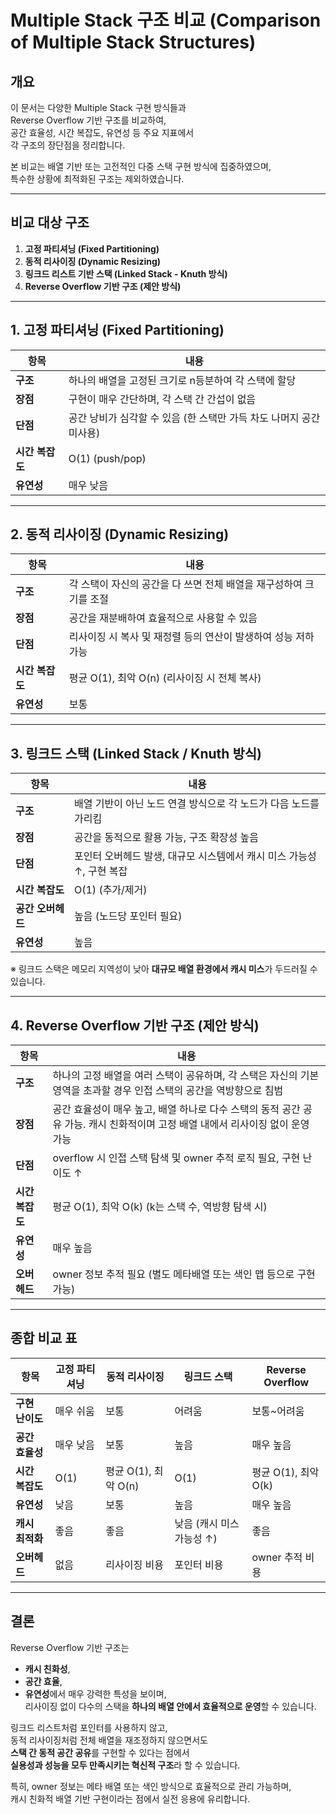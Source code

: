 # Multiple Stack 구조 비교 (Comparison of Multiple Stack Structures)

## 개요

이 문서는 다양한 Multiple Stack 구현 방식들과  
Reverse Overflow 기반 구조를 비교하여,  
공간 효율성, 시간 복잡도, 유연성 등 주요 지표에서  
각 구조의 장단점을 정리합니다.

본 비교는 배열 기반 또는 고전적인 다중 스택 구현 방식에 집중하였으며,  
특수한 상황에 최적화된 구조는 제외하였습니다.

---

## 비교 대상 구조

1. **고정 파티셔닝 (Fixed Partitioning)**
2. **동적 리사이징 (Dynamic Resizing)**
3. **링크드 리스트 기반 스택 (Linked Stack - Knuth 방식)**
4. **Reverse Overflow 기반 구조 (제안 방식)**

---

## 1. 고정 파티셔닝 (Fixed Partitioning)

| 항목 | 내용 |
|------|------|
| **구조** | 하나의 배열을 고정된 크기로 n등분하여 각 스택에 할당 |
| **장점** | 구현이 매우 간단하며, 각 스택 간 간섭이 없음 |
| **단점** | 공간 낭비가 심각할 수 있음 (한 스택만 가득 차도 나머지 공간 미사용) |
| **시간 복잡도** | O(1) (push/pop) |
| **유연성** | 매우 낮음 |

---

## 2. 동적 리사이징 (Dynamic Resizing)

| 항목 | 내용 |
|------|------|
| **구조** | 각 스택이 자신의 공간을 다 쓰면 전체 배열을 재구성하여 크기를 조절 |
| **장점** | 공간을 재분배하여 효율적으로 사용할 수 있음 |
| **단점** | 리사이징 시 복사 및 재정렬 등의 연산이 발생하여 성능 저하 가능 |
| **시간 복잡도** | 평균 O(1), 최악 O(n) (리사이징 시 전체 복사) |
| **유연성** | 보통 |

---

## 3. 링크드 스택 (Linked Stack / Knuth 방식)

| 항목 | 내용 |
|------|------|
| **구조** | 배열 기반이 아닌 노드 연결 방식으로 각 노드가 다음 노드를 가리킴 |
| **장점** | 공간을 동적으로 활용 가능, 구조 확장성 높음 |
| **단점** | 포인터 오버헤드 발생, 대규모 시스템에서 캐시 미스 가능성 ↑, 구현 복잡 |
| **시간 복잡도** | O(1) (추가/제거) |
| **공간 오버헤드** | 높음 (노드당 포인터 필요) |
| **유연성** | 높음 |

※ 링크드 스택은 메모리 지역성이 낮아 **대규모 배열 환경에서 캐시 미스**가 두드러질 수 있습니다.

---

## 4. Reverse Overflow 기반 구조 (제안 방식)

| 항목 | 내용 |
|------|------|
| **구조** | 하나의 고정 배열을 여러 스택이 공유하며, 각 스택은 자신의 기본 영역을 초과할 경우 인접 스택의 공간을 역방향으로 침범 |
| **장점** | 공간 효율성이 매우 높고, 배열 하나로 다수 스택의 동적 공간 공유 가능. 캐시 친화적이며 고정 배열 내에서 리사이징 없이 운영 가능 |
| **단점** | overflow 시 인접 스택 탐색 및 owner 추적 로직 필요, 구현 난이도 ↑ |
| **시간 복잡도** | 평균 O(1), 최악 O(k) (k는 스택 수, 역방향 탐색 시) |
| **유연성** | 매우 높음 |
| **오버헤드** | owner 정보 추적 필요 (별도 메타배열 또는 색인 맵 등으로 구현 가능) |

---

## 종합 비교 표

| 항목 | 고정 파티셔닝 | 동적 리사이징 | 링크드 스택 | Reverse Overflow |
|------|----------------|----------------|--------------|------------------|
| **구현 난이도** | 매우 쉬움 | 보통 | 어려움 | 보통~어려움 |
| **공간 효율성** | 매우 낮음 | 보통 | 높음 | 매우 높음 |
| **시간 복잡도** | O(1) | 평균 O(1), 최악 O(n) | O(1) | 평균 O(1), 최악 O(k) |
| **유연성** | 낮음 | 보통 | 높음 | 매우 높음 |
| **캐시 최적화** | 좋음 | 좋음 | 낮음 (캐시 미스 가능성 ↑) | 좋음 |
| **오버헤드** | 없음 | 리사이징 비용 | 포인터 비용 | owner 추적 비용 |

---

## 결론

Reverse Overflow 기반 구조는  
- **캐시 친화성**,  
- **공간 효율**,  
- **유연성**에서 매우 강력한 특성을 보이며,  
리사이징 없이 다수의 스택을 **하나의 배열 안에서 효율적으로 운영**할 수 있습니다.

링크드 리스트처럼 포인터를 사용하지 않고,  
동적 리사이징처럼 전체 배열을 재조정하지 않으면서도  
**스택 간 동적 공간 공유**를 구현할 수 있다는 점에서  
**실용성과 성능을 모두 만족시키는 혁신적 구조**라 할 수 있습니다.

특히, owner 정보는 메타 배열 또는 색인 방식으로 효율적으로 관리 가능하며,  
캐시 친화적 배열 기반 구현이라는 점에서 실전 응용에 유리합니다.

